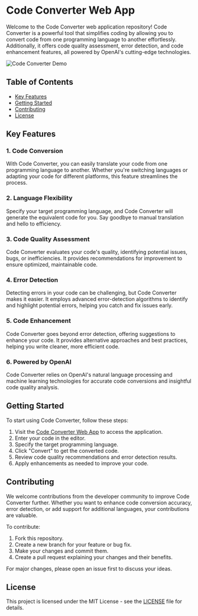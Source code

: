 # Code Converter Web App

Welcome to the Code Converter web application repository! Code Converter is a powerful tool that simplifies coding by allowing you to convert code from one programming language to another effortlessly. Additionally, it offers code quality assessment, error detection, and code enhancement features, all powered by OpenAI's cutting-edge technologies.

![Code Converter Demo](demo.gif)

## Table of Contents

- [Key Features](#key-features)
- [Getting Started](#getting-started)
- [Contributing](#contributing)
- [License](#license)

## Key Features

### 1. Code Conversion

With Code Converter, you can easily translate your code from one programming language to another. Whether you're switching languages or adapting your code for different platforms, this feature streamlines the process.

### 2. Language Flexibility

Specify your target programming language, and Code Converter will generate the equivalent code for you. Say goodbye to manual translation and hello to efficiency.

### 3. Code Quality Assessment

Code Converter evaluates your code's quality, identifying potential issues, bugs, or inefficiencies. It provides recommendations for improvement to ensure optimized, maintainable code.

### 4. Error Detection

Detecting errors in your code can be challenging, but Code Converter makes it easier. It employs advanced error-detection algorithms to identify and highlight potential errors, helping you catch and fix issues early.

### 5. Code Enhancement

Code Converter goes beyond error detection, offering suggestions to enhance your code. It provides alternative approaches and best practices, helping you write cleaner, more efficient code.

### 6. Powered by OpenAI

Code Converter relies on OpenAI's natural language processing and machine learning technologies for accurate code conversions and insightful code quality analysis.

## Getting Started

To start using Code Converter, follow these steps:

1. Visit the [Code Converter Web App](https://code-converter-rose.vercel.app/) to access the application.
2. Enter your code in the editor.
3. Specify the target programming language.
4. Click "Convert" to get the converted code.
5. Review code quality recommendations and error detection results.
6. Apply enhancements as needed to improve your code.

## Contributing

We welcome contributions from the developer community to improve Code Converter further. Whether you want to enhance code conversion accuracy, error detection, or add support for additional languages, your contributions are valuable.

To contribute:

1. Fork this repository.
2. Create a new branch for your feature or bug fix.
3. Make your changes and commit them.
4. Create a pull request explaining your changes and their benefits.

For major changes, please open an issue first to discuss your ideas.

## License

This project is licensed under the MIT License - see the [LICENSE](LICENSE) file for details.
